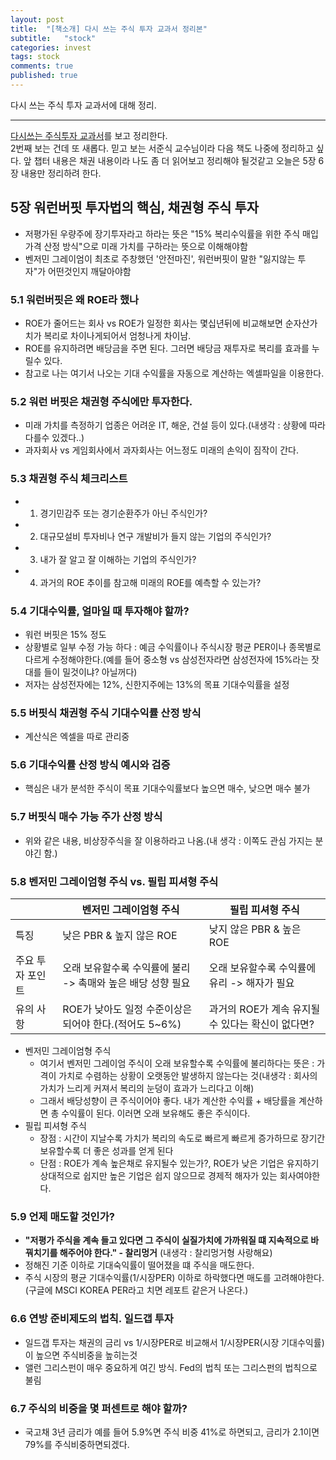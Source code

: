 ```yaml
---
layout: post
title:  "[책소개] 다시 쓰는 주식 투자 교과서 정리본"
subtitle:   "stock"
categories: invest
tags: stock
comments: true
published: true
---
```


다시 쓰는 주식 투자 교과서에 대해 정리.

---

[다시쓰는 주식투자 교과서](http://www.yes24.com/Product/Goods/66889829)를 보고 정리한다.  
2번째 보는 건데 또 새롭다. 믿고 보는 서준식 교수님이라 다음 책도 나중에 정리하고 싶다.
앞 챕터 내용은 채권 내용이라 나도 좀 더 읽어보고 정리해야 될것같고 오늘은 5장 6장 내용만 정리하려 한다.
  
  
## 5장 워런버핏 투자법의 핵심, 채권형 주식 투자
- 저평가된 우량주에 장기투자라고 하라는 뜻은 "15% 복리수익률을 위한 주식 매입 가격 산정 방식"으로 미래 가치를 구하라는 뜻으로 이해해야함
- 벤저민 그레이엄이 최초로 주창했던 '안전마진', 워런버핏이 말한 "잃지않는 투자"가 어떤것인지 깨달아야함

### 5.1 워런버핏은 왜 ROE라 했나
- ROE가 줄어드는 회사 vs ROE가 일정한 회사는 몇십년뒤에 비교해보면 순자산가치가 복리로 차이나게되어서 엄청나게 차이남.
- ROE를 유지하려면 배당금을 주면 된다. 그러면 배당금 재투자로 복리를 효과를 누릴수 있다.
- 참고로 나는 여기서 나오는 기대 수익률을 자동으로 계산하는 엑셀파일을 이용한다.

### 5.2 워런 버핏은 채권형 주식에만 투자한다.
- 미래 가치를 측정하기 업종은 어려운 IT, 해운, 건설 등이 있다.(내생각 : 상황에 따라 다를수 있겠다..)
- 과자회사 vs 게임회사에서 과자회사는 어느정도 미래의 손익이 짐작이 간다.

### 5.3 채권형 주식 체크리스트
- 1) 경기민감주 또는 경기순환주가 아닌 주식인가?
- 2) 대규모설비 투자비나 연구 개발비가 들지 않는 기업의 주식인가?
- 3) 내가 잘 알고 잘 이해하는 기업의 주식인가?
- 4) 과거의 ROE 추이를 참고해 미래의 ROE를 예측할 수 있는가?

### 5.4 기대수익률, 얼마일 때 투자해야 할까?
- 워런 버핏은 15% 정도
- 상황별로 일부 수정 가능 하다 : 예금 수익률이나 주식시장 평균 PER이나 종목별로 다르게 수정해야한다.(예를 들어 중소형 vs 삼성전자라면 삼성전자에 15%라는 잣대를 들이 밀것이냐? 아닐꺼다)
- 저자는 삼성전자에는 12%, 신한지주에는 13%의 목표 기대수익률을 설정

### 5.5 버핏식 채권형 주식 기대수익률 산정 방식
- 계산식은 엑셀을 따로 관리중

### 5.6 기대수익률 산정 방식 예시와 검증
- 핵심은 내가 분석한 주식이 목표 기대수익률보다 높으면 매수, 낮으면 매수 불가

### 5.7 버핏식 매수 가능 주가 산정 방식
- 위와 같은 내용, 비상장주식을 잘 이용하라고 나옴.(내 생각 : 이쪽도 관심 가지는 분야긴 함.)

### 5.8 벤저민 그레이엄형 주식 vs. 필립 피셔형 주식

|   | 벤저민 그레이엄형 주식 | 필립 피셔형 주식 |
|---|---|---|
| 특징 | 낮은 PBR & 높지 않은 ROE | 낮지 않은 PBR & 높은 ROE |
| 주요 투자 포인트 | 오래 보유할수록 수익률에 불리 -> 촉매와 높은 배당 성향 필요 | 오래 보유할수록 수익률에 유리 -> 해자가 필요 |
| 유의 사항 | ROE가 낮아도 일정 수준이상은 되어야 한다.(적어도 5~6%) | 과거의 ROE가 계속 유지될 수 있다는 확신이 없다면? |

- 벤저민 그레이엄형 주식
    - 여기서 벤저민 그레이엄 주식이 오래 보유할수록 수익률에 불리하다는 뜻은 : 가격이 가치로 수렴하는 상황이 오랫동안 발생하지 않는다는 것(내생각 : 회사의 가치가 느리게 커져서 복리의 눈덩이 효과가 느리다고 이해)
    - 그래서 배당성향이 큰 주식이어야 좋다. 내가 계산한 수익률 + 배당률을 계산하면 총 수익률이 된다. 이러면 오래 보유해도 좋은 주식이다.
- 필립 피셔형 주식
    - 장점 : 시간이 지날수록 가치가 복리의 속도로 빠르게 빠르게 증가하므로 장기간 보유할수록 더 좋은 성과를 얻게 된다
    - 단점 : ROE가 계속 높은채로 유지될수 있는가?, ROE가 낮은 기업은 유지하기 상대적으로 쉽지만 높은 기업은 쉽지 않으므로 경제적 해자가 있는 회사여야한다.

### 5.9 언제 매도할 것인가?
- **"저평가 주식을 계속 들고 있다면 그 주식이 실질가치에 가까워질 떄 지속적으로 바꿔치기를 해주어야 한다." - 찰리멍거** (내생각 : 찰리멍거형 사랑해요)
- 정해진 기준 이하로 기대숙익률이 떨어졌을 떄 주식을 매도한다.
- 주식 시장의 평균 기대수익률(1/시장PER) 이하로 하락했다면 매도를 고려해야한다.(구글에 MSCI KOREA PER라고 치면 레포트 같은거 나온다.)

### 6.6 연방 준비제도의 법칙. 일드갭 투자
- 일드갭 투자는 채권의 금리 vs 1/시장PER로 비교해서 1/시장PER(시장 기대수익률)이 높으면 주식비중을 높히는것
- 앨런 그리스펀이 매우 중요하게 여긴 방식. Fed의 법칙 또는 그리스펀의 법칙으로 불림

### 6.7 주식의 비중을 몇 퍼센트로 해야 할까?
- 국고채 3년 금리가 예를 들어 5.9%면 주식 비중 41%로 하면되고, 금리가 2.1이면 79%를 주식비중하면되겠다.
